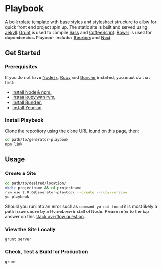 # Playbook

A boilerplate template with base styles and stylesheet structure to allow for quick front end project spin up. The static site is built and served using [Jekyll](http://jekyllrb.com/). [Grunt](http://gruntjs.com/) is used to compile [Sass](http://sass-lang.com) and [CoffeeScript](http://coffeescript.org). [Bower](http://bower.io/) is used for dependencies. Playbook includes [Bourbon](http://bourbon.io) and [Neat](http://neat.bourbon.io).

## Get Started
### Prerequisites
If you do not have [Node.js](http://nodejs.org/), [Ruby](https://www.ruby-lang.org/en/) and [Bundler](http://bundler.io/) installed, you must do that first:

- [Install Node & npm.](http://madebyhoundstooth.com/blog/install-node-with-homebrew-on-os-x/)
- [Install Ruby with rvm.](https://rvm.io/rvm/install)
- [Install Bundler.](http://bundler.io/)
- [Install Yeoman](http://yeoman.io/)

### Install Playbook
Clone the repository using the clone URL found on this page, then:

````bash
cd path/to/generator-playbook
npm link
````

## Usage
### Create a Site
````bash
cd path/to/desired/location/
mkdir projectname && cd projectname
rvm use 2.0.0@generator-playbook --create --ruby-version
yo playbook
````

Should you run into an error such as `command yo not found` it is most
likely a path issue cause by a Homebrew install of Node. Please refer
to the top answer on this [stack overflow question](http://stackoverflow.com/questions/15846076/command-not-found-after-installation).

### View the Site Locally
````bash
grunt server
````

### Check, Test & Build for Production
````bash
grunt
````

